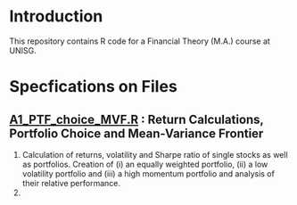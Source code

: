 # Introduction 

This repository contains R code for a Financial Theory (M.A.) course at UNISG.

# Specfications on Files

## [A1_PTF_choice_MVF.R](https://github.com/nathaliemayor/Financial_Theory/blob/main/A1_PTF_choice_MVF.R) : Return Calculations, Portfolio Choice and Mean-Variance Frontier

1. Calculation of returns, volatility and Sharpe ratio of single stocks as well as portfolios. Creation of (i) an equally weighted portfolio, (ii) a low volatility portfolio and (iii) a high momentum portfolio and analysis of their relative performance. 
2. 

